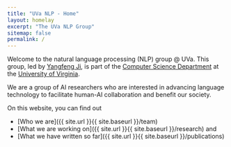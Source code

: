 ```yaml
---
title: "UVa NLP - Home"
layout: homelay
excerpt: "The UVa NLP Group"
sitemap: false
permalink: /
---
```


Welcome to the natural language processing (NLP) group @ UVa. This group, led by [Yangfeng Ji](http://yangfengji.net), is part of the [Computer Science Department](https://engineering.virginia.edu/departments/computer-science) at the [University of Virginia](https://www.virginia.edu).

We are a group of AI researchers who are interested in advancing language technology to facilitate human-AI collaboration and benefit our society.

On this website, you can find out 

- [Who we are]({{ site.url }}{{ site.baseurl }}/team)
- [What we are working on]({{ site.url }}{{ site.baseurl }}/research) and
- [What we have written so far]({{ site.url }}{{ site.baseurl }}/publications)


